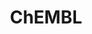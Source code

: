---
layout: default
bigquery: https://console.cloud.google.com/bigquery?p=patents-public-data&d=ebi_chembl&page=dataset
citation: '"The ChEMBL database in 2017." Anna Gaulton, Anne Hersey, Michał Nowotka,
  A Patrícia Bento, Jon Chambers, David Mendez, Prudence Mutowo, Francis Atkinson,
  Louisa J Bellis, Elena Cibrián-Uhalte, Mark Davies, Nathan Dedman, Anneli Karlsson,
  María Paula Magariños, John P Overington, George Papadatos, Ines Smit, Andrew R
  Leach Nucleic acids Research (2017) 45 (Database Issue), D945-D954'
contributors: European Bioinformatics Institute
cost: None
description: ChEMBL Data is a manually curated database of small molecules used in
  drug discovery, including information about existing patented drugs.
documentation: 'schema: https://www.ebi.ac.uk/chembl/db_schema


  '
last_edit: 04/09/2022, 10:44:58
location: https://console.cloud.google.com/marketplace/product/google_patents_public_datasets/chembl
maintained_by: EMBL-EBI, an outstation of European Molecular Biology Laboratory
related_publications: '

  ChEMBL: towards direct deposition of bioassay data.


  Mendez D, Gaulton A, Bento AP, Chambers J, De Veij M, Félix E, Magariños MP, Mosquera
  JF, Mutowo P, Nowotka M, Gordillo-Marañón M, Hunter F, Junco L, Mugumbate G, Rodriguez-Lopez
  M, Atkinson F, Bosc N, Radoux CJ, Segura-Cabrera A, Hersey A, Leach AR.


  — Nucleic Acids Res. 2019; 47(D1):D930-D940. doi: 10.1093/nar/gky1075

  '
schema_fields:
- irac_code
- polymer_flag
- sitecomp_id
- l1
- res_stem_id
- level1
- warning_year
- variant_id
- hba_lipinski
- db_source
- tissue_id
- aromatic_rings
- ingredient
- actsm_id
- potential_duplicate
- warning_type
- warnref_id
- targrel_id
- availability_type
- as_id
- src_compound_id
- toid
- mutation
- hbd_lipinski
- applicant_full_name
- db_version
- ddd_admr
- publication_number
- standard_value
- rtb
- hbd
- first_page
- cl_lincs_id
- start_position
- standard_relation
- molsyn_id
- l2
- parenteral
- indref_id
- src_description
- sequence
- usan_stem
- cx_most_apka
- level4
- mc_target_accession
- definition
- target_mapping
- isoform
- usan_year
- last_active
- ddd_comment
- volume
- mechanism_comment
- ad_type
- assay_id
- upper_value
- units
- comments
- ref_type
- log_id
- l4
- pchembl_value
- protein_class_synonym
- ddd_id
- domain_description
- lle
- patent_use_code
- first_approval
- withdrawn_reason
- bei
- oral
- max_phase_for_ind
- heavy_atoms
- le
- component_type
- doc_id
- canonical_smiles
- orig_description
- irac_class_id
- metref_id
- l7
- molecule_type
- protein_class_id
- patent_id
- domain_name
- approval_date
- downgraded
- bao_endpoint
- selectivity_comment
- usan_stem_id
- met_comment
- prod_pat_id
- description
- cellosaurus_id
- tid_fixed
- syn_type
- alert_name
- met_id
- site_residues
- class_level
- ref_url
- mol_frac_id
- relationship
- mesh_id
- topical
- l6
- efo_id
- cell_description
- hrac_code
- site_id
- synonyms
- helm_notation
- std_act_id
- therapeutic_flag
- withdrawn_year
- cidx
- type
- name
- data_validity_comment
- acd_most_bpka
- ap_id
- hba
- src_short_name
- dosage_form
- withdrawn_flag
- cpd_str_alert_id
- drug_substance_flag
- cx_logp
- source_domain_id
- structure_type
- relationship_desc
- ref_id
- psa
- aidx
- activity_count
- level3
- parameter_type
- status
- level5
- species_group_flag
- active_molregno
- mc_organism
- ridx
- substrate_record_id
- indication_class
- withdrawn_country
- published_type
- chirality
- clo_id
- predbind_id
- mc_target_type
- direct_interaction
- domain_type
- parent_type
- sei
- assay_category
- company
- targcomp_id
- level4_description
- component_id
- num_ro5_violations
- standard_inchi
- normal_range_min
- compd_id
- mc_target_name
- uo_units
- curated_by
- compound_name
- patent_no
- biocomp_id
- smarts
- max_phase
- tax_id
- level3_description
- warning_description
- binding_site_comment
- metabolite_record_id
- version
- enzyme_tid
- go_id
- result_flag
- src_assay_id
- cell_source_tissue
- title
- alert_set_id
- cx_most_bpka
- entity_id
- cell_source_tax_id
- set_name
- mol_irac_id
- issue
- curation_comment
- who_extra
- mec_id
- component_synonym
- updated_on
- patent_expire_date
- parent_molregno
- organism
- text_value
- assay_subcellular_fraction
- ddd_value
- product_id
- path
- doi
- parent_id
- drug_product_flag
- rgid
- comp_class_id
- normal_range_max
- disease_efficacy
- subgroup
- inorganic_flag
- cell_ontology_id
- atc_code
- src_id
- enzyme_name
- level2
- protein_class_desc
- parameter_value
- previous_company
- prediction_method
- stem
- job_id
- drugind_id
- submission_date
- value
- full_mwt
- efo_term
- first_in_class
- smid
- usan_stem_definition
- ass_cls_map_id
- trade_name
- bao_format
- research_stem
- target_type
- usan_substem
- innovator_company
- co_stem_id
- assay_desc
- tbl
- cell_source_organism
- parent_go_id
- black_box_warning
- source
- hrac_class_id
- full_molformula
- record_id
- published_units
- alogp
- assay_tax_id
- authors
- chebi_par_id
- protclasssyn_id
- homologue
- compsyn_id
- route
- updated_by
- major_class
- confidence
- nda_type
- bto_id
- who_name
- activity_comment
- tid
- warning_class
- mechanism_of_action
- caloha_id
- qed_weighted
- cell_id
- active_ingredient
- drug_record_id
- stem_class
- assay_strain
- pref_name
- short_name
- pathway_id
- confidence_score
- activity_id
- annotation
- ddd_units
- level2_description
- country
- year
- warning_country
- standard_inchi_key
- relation
- qudt_units
- last_page
- formulation_id
- l5
- site_name
- journal
- published_relation
- end_position
- chembl_id
- acd_logd
- oc_id
- related_tid
- warning_id
- met_conversion
- withdrawn_class
- published_value
- num_alerts
- standard_text_value
- accession
- mol_atc_id
- assay_class_id
- assay_source
- ro3_pass
- molecular_mechanism
- assay_cell_type
- mesh_heading
- mol_hrac_id
- action_type
- assay_test_type
- l3
- pubmed_id
- dosed_ingredient
- l8
- molecular_species
- priority
- standard_type
- standard_flag
- assay_type
- bao_id
- assay_tissue
- mc_tax_id
- relationship_type
- mecref_id
- acd_logp
- mw_freebase
- target_desc
- uberon_id
- pathway_key
- molfile
- cell_name
- sequence_md5sum
- mw_monoisotopic
- assay_param_id
- aspect
- frac_code
- comp_go_id
- doc_type
- domain_id
- entity_type
- molregno
- num_lipinski_ro5_violations
- assay_organism
- delist_flag
- cx_logd
- creation_date
- standard_upper_value
- idx
- label
- standard_units
- acd_most_apka
- abstract
- strength
- frac_class_id
- level1_description
- alert_id
- stat
- prodrug
- class_type
- natural_product
- compound_key
shortname: chembl
tags:
- biotechnology
- health
- chemical
- bioinformatics
- medical
terms_of_use: CC BY-SA 3.0
title: ChEMBL
uuid: e232a192-965c-4ec9-904c-155b6dfe56c5
---